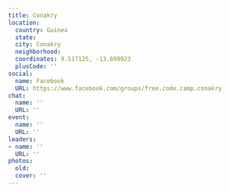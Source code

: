 ```yaml
---
title: Conakry
location:
  country: Guinea
  state: 
  city: Conakry
  neighborhood: 
  coordinates: 9.517125, -13.699923
  plusCode: ''
social:
  name: Facebook
  URL: https://www.facebook.com/groups/free.code.camp.conakry
chat:
  name: ''
  URL: ''
event:
  name: ''
  URL: ''
leaders:
- name: ''
  URL: ''
photos:
  old: 
  cover: ''
---
```

